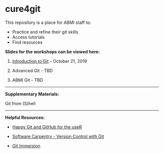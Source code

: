 # cure4git

This repository is a place for ABMI staff to:

+ Practice and refine their git skills
+ Access tutorials
+ Find resources

**Slides for the workshops can be viewed here:**

1. [Introduction to Git](https://ABbiodiversity.github.io/cure4git/cure4git-intro.html) - October 21, 2019

2. Advanced Git - TBD

3. ABMI Git - TBD

---

**Supplementary Materials:**

Git from (S)hell

---

**Helpful Resources:**

- [Happy Git and GitHub for the useR](https://happygitwithr.com/)

- [Software Carpentry - Version Control with Git](https://swcarpentry.github.io/git-novice/)

- [Git Immersion](http://gitimmersion.com/index.html)

